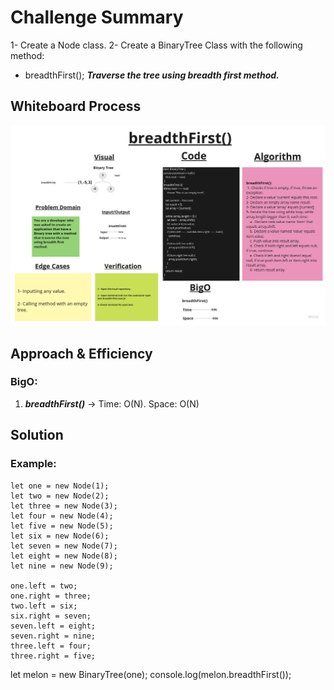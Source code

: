 # Challenge Summary

1- Create a Node class.
2- Create a BinaryTree Class with the following method:

- breadthFirst();
***Traverse the tree using breadth first method.***

## Whiteboard Process

![Whiteboard](./breadthFirst-whiteboard.jpg)

## Approach & Efficiency

### BigO:

1. ***breadthFirst()*** ->     Time: O(N).
                               Space: O(N)

## Solution

### Example:

    let one = new Node(1);
    let two = new Node(2);
    let three = new Node(3);
    let four = new Node(4);
    let five = new Node(5);
    let six = new Node(6);
    let seven = new Node(7);
    let eight = new Node(8);
    let nine = new Node(9);

    one.left = two;
    one.right = three;
    two.left = six;
    six.right = seven;
    seven.left = eight;
    seven.right = nine;
    three.left = four;
    three.right = five;

   let melon = new BinaryTree(one);
   console.log(melon.breadthFirst());
